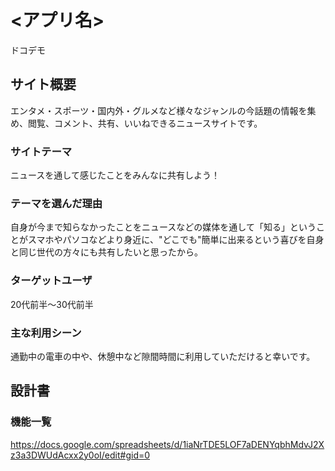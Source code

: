 # <アプリ名>
ドコデモ

## サイト概要
エンタメ・スポーツ・国内外・グルメなど様々なジャンルの今話題の情報を集め、閲覧、コメント、共有、いいねできるニュースサイトです。

### サイトテーマ
ニュースを通して感じたことをみんなに共有しよう！

### テーマを選んだ理由
自身が今まで知らなかったことをニュースなどの媒体を通して「知る」ということがスマホやパソコなどより身近に、"どこでも"簡単に出来るという喜びを自身と同じ世代の方々にも共有したいと思ったから。

### ターゲットユーザ
20代前半〜30代前半

### 主な利用シーン
通勤中の電車の中や、休憩中など隙間時間に利用していただけると幸いです。

## 設計書

### 機能一覧
https://docs.google.com/spreadsheets/d/1iaNrTDE5LOF7aDENYqbhMdvJ2Xz3a3DWUdAcxx2y0oI/edit#gid=0
